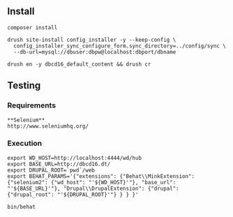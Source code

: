 ## Install

    composer install

    drush site-install config_installer -y --keep-config \
      config_installer_sync_configure_form.sync_directory=../config/sync \
      --db-url=mysql://dbuser:dbpw@localhost:dbport/dbname

    drush en -y dbcd16_default_content && drush cr

## Testing

### Requirements

    **Selenium**
    http://www.seleniumhq.org/

### Execution

    export WD_HOST=http://localhost:4444/wd/hub
    export BASE_URL=http://dbcd16.dt/
    export DRUPAL_ROOT=`pwd`/web
    export BEHAT_PARAMS='{"extensions": {"Behat\\MinkExtension": {"selenium2": {"wd_host": "'${WD_HOST}'"}, "base_url": "'${BASE_URL}'"}, "Drupal\\DrupalExtension": {"drupal": {"drupal_root": "'${DRUPAL_ROOT}'"} } } }'

    bin/behat
